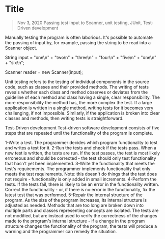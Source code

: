 # Title

> Nov 3, 2020
> Passing test input to Scanner, unit testing, JUnit, Test-Driven development

Manually testing the program is often laborious. It's possible to automate the passing of input by, for example, passing the string to be read into a Scanner object.

String input = "one\n" + "two\n"  +
                "three\n" + "four\n" +
                "five\n" + "one\n"  +
                "six\n";

Scanner reader = new Scanner(input);

Unit testing refers to the testing of individual components in the source code, such as classes and their provided methods. The writing of tests reveals whether each class and method observes or deviates from the guideline of each method and class having a single, clear responsibility. The more responsibility the method has, the more complex the test. If a large application is written in a single method, writing tests for it becomes very challenging, if not impossible. Similarly, if the application is broken into clear classes and methods, then writing tests is straightforward.

Test-Driven development 
Test-driven software development consists of five steps that are repeated until the functionality of the program is complete.

1-Write a test. The programmer decides which program functionality to test and writes a test for it.
2-Run the tests and check if the tests pass. When a new test is written, the tests are run. If the test passes, the test is most likely erroneous and should be corrected - the test should only test functionality that hasn't yet been implemented.
3-Write the functionality that meets the test's requirements. The programmer implements functionality that only meets the test requirements. Note: this doesn't do things that the test does not require - functionality is only added in small increments.
4-Perform the tests. If the tests fail, there is likely to be an error in the functionality written. Correct the functionality - or, if there is no error in the functionality, fix the latest test that was performed.
5-Repair the internal structure of the program. As the size of the program increases, its internal structure is adjusted as needed. Methods that are too long are broken down into multiple parts and classes representing concepts are isolated. The tests are not modified, but are instead used to verify the correctness of the changes made to the program's internal structure - if a change in the program structure changes the functionality of the program, the tests will produce a warning and the programmer can remedy the situation.